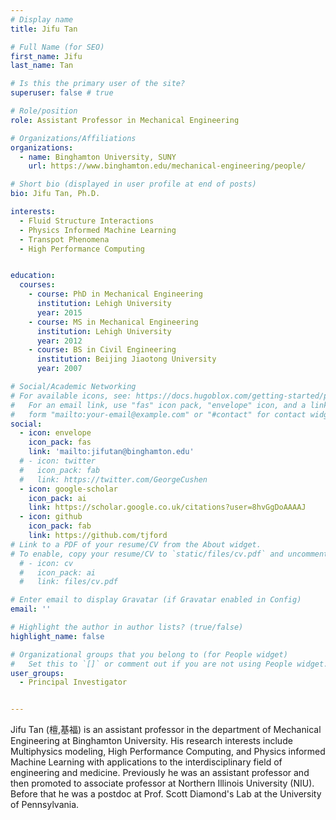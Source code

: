```yaml
---
# Display name
title: Jifu Tan

# Full Name (for SEO)
first_name: Jifu
last_name: Tan

# Is this the primary user of the site?
superuser: false # true

# Role/position
role: Assistant Professor in Mechanical Engineering

# Organizations/Affiliations
organizations:
  - name: Binghamton University, SUNY
    url: https://www.binghamton.edu/mechanical-engineering/people/

# Short bio (displayed in user profile at end of posts)
bio: Jifu Tan, Ph.D.

interests:
  - Fluid Structure Interactions
  - Physics Informed Machine Learning
  - Transpot Phenomena
  - High Performance Computing


education:
  courses:
    - course: PhD in Mechanical Engineering
      institution: Lehigh University
      year: 2015
    - course: MS in Mechanical Engineering
      institution: Lehigh University
      year: 2012
    - course: BS in Civil Engineering
      institution: Beijing Jiaotong University
      year: 2007

# Social/Academic Networking
# For available icons, see: https://docs.hugoblox.com/getting-started/page-builder/#icons
#   For an email link, use "fas" icon pack, "envelope" icon, and a link in the
#   form "mailto:your-email@example.com" or "#contact" for contact widget.
social:
  - icon: envelope
    icon_pack: fas
    link: 'mailto:jifutan@binghamton.edu'
  # - icon: twitter
  #   icon_pack: fab
  #   link: https://twitter.com/GeorgeCushen
  - icon: google-scholar
    icon_pack: ai
    link: https://scholar.google.co.uk/citations?user=8hvGgDoAAAAJ
  - icon: github
    icon_pack: fab
    link: https://github.com/tjford
# Link to a PDF of your resume/CV from the About widget.
# To enable, copy your resume/CV to `static/files/cv.pdf` and uncomment the lines below.
  # - icon: cv
  #   icon_pack: ai
  #   link: files/cv.pdf

# Enter email to display Gravatar (if Gravatar enabled in Config)
email: ''

# Highlight the author in author lists? (true/false)
highlight_name: false

# Organizational groups that you belong to (for People widget)
#   Set this to `[]` or comment out if you are not using People widget.
user_groups:
  - Principal Investigator


---
```


Jifu Tan (檀,基福) is an assistant professor in the department of Mechanical Engineering at Binghamton University. His research interests include Multiphysics modeling, High Performance Computing, and Physics informed Machine Learning with applications to the interdisciplinary field of engineering and medicine. Previously  he was an assistant professor and then promoted to associate professor at Northern Illinois University (NIU). Before that he was a postdoc at Prof. Scott Diamond's Lab at the University of Pennsylvania. 
